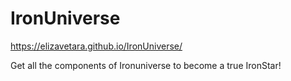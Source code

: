 # IronUniverse
https://elizavetara.github.io/IronUniverse/

Get all the components of Ironuniverse to become a true IronStar!
